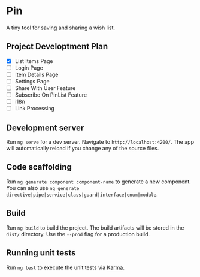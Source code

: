 # Pin

A tiny tool for saving and sharing a wish list.

## Project Developtment Plan

- [X] List Items Page
- [ ] Login Page
- [ ] Item Details Page
- [ ] Settings Page
- [ ] Share With User Feature
- [ ] Subscribe On PinList Feature
- [ ] i18n
- [ ] Link Processing

## Development server

Run `ng serve` for a dev server. Navigate to `http://localhost:4200/`. The app will automatically reload if you change any of the source files.

## Code scaffolding

Run `ng generate component component-name` to generate a new component. You can also use `ng generate directive|pipe|service|class|guard|interface|enum|module`.

## Build

Run `ng build` to build the project. The build artifacts will be stored in the `dist/` directory. Use the `--prod` flag for a production build.

## Running unit tests

Run `ng test` to execute the unit tests via [Karma](https://karma-runner.github.io).
